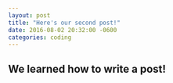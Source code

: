```yaml
---
layout: post
title: "Here's our second post!"
date: 2016-08-02 20:32:00 -0600
categories: coding
---
```

## We learned how to write a post!
